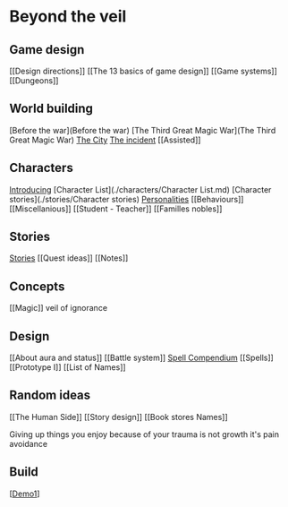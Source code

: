 # Beyond the veil

## Game design
[[Design directions]]
[[The 13 basics of game design]]
[[Game systems]]
[[Dungeons]]

## World building
[Before the war](Before the war)
[The Third Great Magic War](The Third Great Magic War)
[The City](./worldbuilding/thecity.md)
[The incident](./worldbuilding/theincident.md)
[[Assisted]]

## Characters
[Introducing](Introducing)
[Character List](./characters/Character List.md)
[Character stories](./stories/Character stories)
[Personalities](personalities)
[[Behaviours]]
[[Miscellanious]]
[[Student - Teacher]]
[[Familles nobles]]


## Stories
[Stories](./stories/Stories)
[[Quest ideas]]
[[Notes]]

## Concepts
[[Magic]]
veil of ignorance

## Design
[[About aura and status]]
[[Battle system]]
[Spell Compendium](spells/compendium.md)
[[Spells]]
[[Prototype I]]
[[List of Names]]

## Random ideas
[[The Human Side]]
[[Story design]]
[[Book stores Names]]

Giving up things you enjoy because of your trauma is not growth it's pain avoidance

## Build
[[Demo1](Demo1)]
